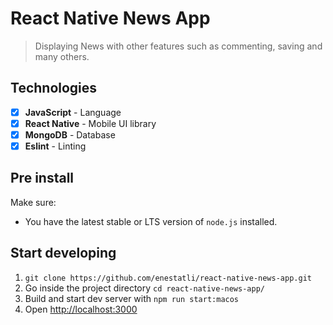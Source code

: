 # React Native News App

> Displaying News with other features such as commenting, saving and many others.

## Technologies

- [x] <b>JavaScript</b> - Language
- [x] <b>React Native</b> - Mobile UI library
- [x] <b>MongoDB</b> - Database
- [x] <b>Eslint</b> - Linting

## Pre install

Make sure:

- You have the latest stable or LTS version of `node.js` installed.

## Start developing

1. `git clone https://github.com/enestatli/react-native-news-app.git`
2. Go inside the project directory `cd react-native-news-app/`
3. Build and start dev server with `npm run start:macos`
4. Open [http://localhost:3000](http://localhost:3000)
